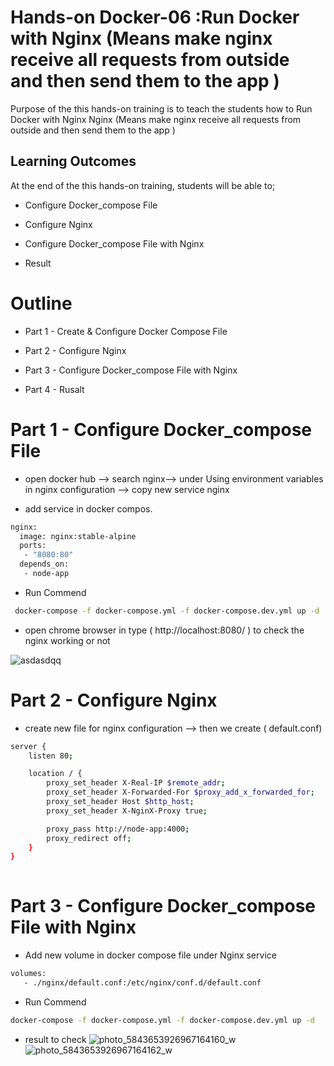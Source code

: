 # Hands-on Docker-06 :Run Docker with Nginx (Means make nginx receive all requests from outside and then send them to the app )

Purpose of the this hands-on training is to teach the students how to Run Docker with Nginx Nginx (Means make nginx receive all requests from outside and then send them to the app )

## Learning Outcomes

At the end of the this hands-on training, students will be able to;

- Configure Docker_compose File 

- Configure Nginx

- Configure Docker_compose File with Nginx

- Result 


# Outline
- Part 1 - Create & Configure Docker Compose File 

- Part 2 - Configure Nginx

- Part 3 - Configure Docker_compose File with Nginx

- Part 4 - Rusalt

# Part 1 - Configure Docker_compose File

- open docker hub --> search nginx--> under Using environment variables in nginx configuration --> copy new service nginx    

- add service in docker compos.
```bash
nginx:
  image: nginx:stable-alpine
  ports:
   - "8080:80"
  depends_on:
   - node-app
```

- Run Commend 
```bash
 docker-compose -f docker-compose.yml -f docker-compose.dev.yml up -d 
```
- open chrome browser in type ( http://localhost:8080/ ) to check the nginx working or not

![asdasdqq](https://user-images.githubusercontent.com/111190149/228302201-9a2e8d57-5222-4451-8434-eae879abaf58.jpg)


# Part 2 - Configure Nginx

- create new file for nginx configuration --> then we create ( default.conf) 

```bash
server {
    listen 80;

    location / {
        proxy_set_header X-Real-IP $remote_addr;
        proxy_set_header X-Forwarded-For $proxy_add_x_forwarded_for;
        proxy_set_header Host $http_host;
        proxy_set_header X-NginX-Proxy true;

        proxy_pass http://node-app:4000;
        proxy_redirect off;
    }
}
 
```
                                                          
# Part 3 - Configure Docker_compose File with Nginx

- Add new volume in docker compose file under Nginx service 

```bash
volumes:
   - ./nginx/default.conf:/etc/nginx/conf.d/default.conf
```
- Run Commend 
```bash
docker-compose -f docker-compose.yml -f docker-compose.dev.yml up -d 
```
- result to check 
![photo_5843653926967164160_w](https://user-images.githubusercontent.com/111190149/228301993-2d57e585-539d-4bd3-b0fc-635a28e773fb.jpg)
![photo_5843653926967164162_w](https://user-images.githubusercontent.com/111190149/228302012-959639c7-6c00-4035-a3f7-f4c08d2beb9c.jpg)

